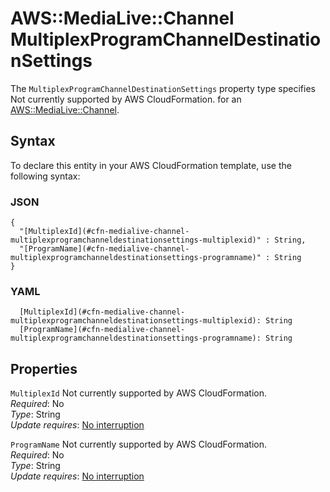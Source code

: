 # AWS::MediaLive::Channel MultiplexProgramChannelDestinationSettings<a name="aws-properties-medialive-channel-multiplexprogramchanneldestinationsettings"></a>

<a name="aws-properties-medialive-channel-multiplexprogramchanneldestinationsettings-description"></a>The `MultiplexProgramChannelDestinationSettings` property type specifies Not currently supported by AWS CloudFormation\. for an [AWS::MediaLive::Channel](aws-resource-medialive-channel.md)\.

## Syntax<a name="aws-properties-medialive-channel-multiplexprogramchanneldestinationsettings-syntax"></a>

To declare this entity in your AWS CloudFormation template, use the following syntax:

### JSON<a name="aws-properties-medialive-channel-multiplexprogramchanneldestinationsettings-syntax.json"></a>

```
{
  "[MultiplexId](#cfn-medialive-channel-multiplexprogramchanneldestinationsettings-multiplexid)" : String,
  "[ProgramName](#cfn-medialive-channel-multiplexprogramchanneldestinationsettings-programname)" : String
}
```

### YAML<a name="aws-properties-medialive-channel-multiplexprogramchanneldestinationsettings-syntax.yaml"></a>

```
  [MultiplexId](#cfn-medialive-channel-multiplexprogramchanneldestinationsettings-multiplexid): String
  [ProgramName](#cfn-medialive-channel-multiplexprogramchanneldestinationsettings-programname): String
```

## Properties<a name="aws-properties-medialive-channel-multiplexprogramchanneldestinationsettings-properties"></a>

`MultiplexId`  <a name="cfn-medialive-channel-multiplexprogramchanneldestinationsettings-multiplexid"></a>
Not currently supported by AWS CloudFormation\.  
*Required*: No  
*Type*: String  
*Update requires*: [No interruption](https://docs.aws.amazon.com/AWSCloudFormation/latest/UserGuide/using-cfn-updating-stacks-update-behaviors.html#update-no-interrupt)

`ProgramName`  <a name="cfn-medialive-channel-multiplexprogramchanneldestinationsettings-programname"></a>
Not currently supported by AWS CloudFormation\.  
*Required*: No  
*Type*: String  
*Update requires*: [No interruption](https://docs.aws.amazon.com/AWSCloudFormation/latest/UserGuide/using-cfn-updating-stacks-update-behaviors.html#update-no-interrupt)